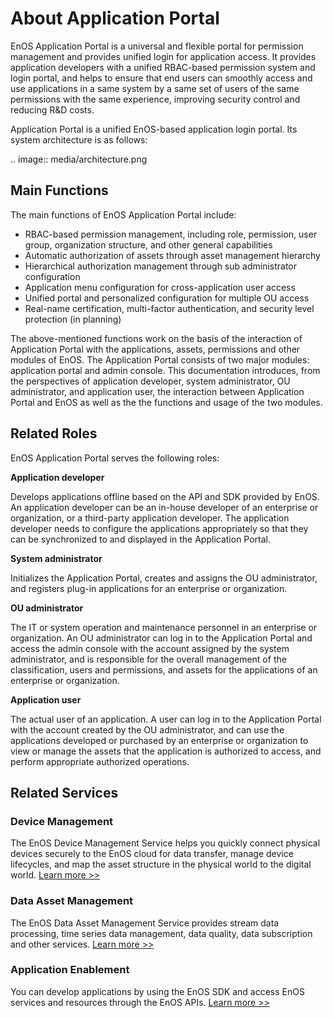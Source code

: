 # About Application Portal

EnOS Application Portal is a universal and flexible portal for permission management and provides unified login for application access. It provides application developers with a unified RBAC-based permission system and login portal, and helps to ensure that end users can smoothly access and use applications in a same system by a same set of users of the same permissions with the same experience, improving security control and reducing R&D costs.

Application Portal is a unified EnOS-based application login portal. Its system architecture is as follows:

.. image:: media/architecture.png

## Main Functions

The main functions of EnOS Application Portal include:

- RBAC-based permission management, including role, permission, user group, organization structure, and other general capabilities
- Automatic authorization of assets through asset management hierarchy
- Hierarchical authorization management through sub administrator configuration
- Application menu configuration for cross-application user access
- Unified portal and personalized configuration for multiple OU access
- Real-name certification, multi-factor authentication, and security level protection (in planning)

The above-mentioned functions work on the basis of the interaction of Application Portal with the applications, assets, permissions and other modules of EnOS. The Application Portal consists of two major modules: application portal and admin console. This documentation introduces, from the perspectives of application developer, system administrator, OU administrator, and application user, the interaction between Application Portal and EnOS as well as the the functions and usage of the two modules.

## Related Roles

EnOS Application Portal serves the following roles:

**Application developer**

Develops applications offline based on the API and SDK provided by EnOS. An application developer can be an in-house developer of an enterprise or organization, or a third-party application developer. The application developer needs to configure the applications appropriately so that they can be synchronized to and displayed in the Application Portal.

**System administrator**

Initializes the Application Portal, creates and assigns the OU administrator, and registers plug-in applications for an enterprise or organization.

**OU administrator**

The IT or system operation and maintenance personnel in an enterprise or organization. An OU administrator can log in to the Application Portal and access the admin console with the account assigned by the system administrator, and is responsible for the overall management of the classification, users and permissions, and assets for the applications of an enterprise or organization.

**Application user**

The actual user of an application. A user can log in to the Application Portal with the account created by the OU administrator, and can use the applications developed or purchased by an enterprise or organization to view or manage the assets that the application is authorized to access, and perform appropriate authorized operations.

## Related Services

### Device Management

The EnOS Device Management Service helps you quickly connect physical devices securely to the EnOS cloud for data transfer, manage device lifecycles, and map the asset structure in the physical world to the digital world. [Learn more >>](/docs/device-connection/en/2.0.9/device_management_overview.html)

### Data Asset Management

The EnOS Data Asset Management Service provides stream data processing, time series data management, data quality, data subscription and other services. [Learn more >>](/docs/data-asset/en/2.0.9/data_asset_overview)

### Application Enablement

You can develop applications by using the EnOS SDK and access EnOS services and resources through the EnOS APIs. [Learn more >>](/docs/app-development/en/2.0.9/app_dev_overview.html)
